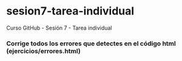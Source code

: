 # sesion7-tarea-individual
Curso GitHub - Sesión 7 - Tarea individual
### Corrige todos los errores que detectes en el código html (ejercicios/errores.html)

